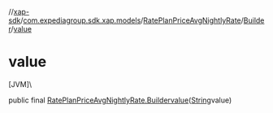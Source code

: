 //[xap-sdk](../../../../index.md)/[com.expediagroup.sdk.xap.models](../../index.md)/[RatePlanPriceAvgNightlyRate](../index.md)/[Builder](index.md)/[value](value.md)

# value

[JVM]\

public final [RatePlanPriceAvgNightlyRate.Builder](index.md)[value](value.md)([String](https://docs.oracle.com/javase/8/docs/api/java/lang/String.html)value)
